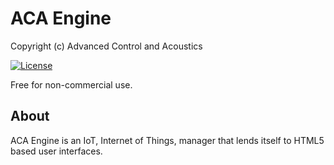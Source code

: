 # ACA Engine

Copyright (c) Advanced Control and Acoustics

[![License](https://i.creativecommons.org/l/by-nc-sa/4.0/88x31.png)](http://creativecommons.org/licenses/by-nc-sa/4.0/legalcode)

Free for non-commercial use.


## About

ACA Engine is an IoT, Internet of Things, manager that lends itself to HTML5 based user interfaces.

